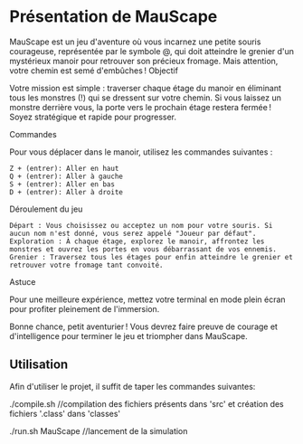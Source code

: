 Présentation de MauScape
===================
MauScape est un jeu d'aventure où vous incarnez une petite souris courageuse, représentée par le symbole @, qui doit atteindre le grenier d'un mystérieux manoir pour retrouver son précieux fromage. Mais attention, votre chemin est semé d'embûches !
Objectif

Votre mission est simple : traverser chaque étage du manoir en éliminant tous les monstres (!) qui se dressent sur votre chemin. Si vous laissez un monstre derrière vous, la porte vers le prochain étage restera fermée ! Soyez stratégique et rapide pour progresser.


Commandes

Pour vous déplacer dans le manoir, utilisez les commandes suivantes :

    Z + (entrer): Aller en haut
    Q + (entrer): Aller à gauche
    S + (entrer): Aller en bas
    D + (entrer): Aller à droite

Déroulement du jeu

    Départ : Vous choisissez ou acceptez un nom pour votre souris. Si aucun nom n'est donné, vous serez appelé "Joueur par défaut".
    Exploration : À chaque étage, explorez le manoir, affrontez les monstres et ouvrez les portes en vous débarrassant de vos ennemis.
    Grenier : Traversez tous les étages pour enfin atteindre le grenier et retrouver votre fromage tant convoité.

Astuce

Pour une meilleure expérience, mettez votre terminal en mode plein écran pour profiter pleinement de l'immersion.

Bonne chance, petit aventurier ! Vous devrez faire preuve de courage et d'intelligence pour terminer le jeu et triompher dans MauScape.

## Utilisation

Afin d'utiliser le projet, il suffit de taper les commandes suivantes:

./compile.sh
//compilation des fichiers présents dans 'src' et création des fichiers '.class' dans 'classes'

./run.sh MauScape
//lancement de la simulation
